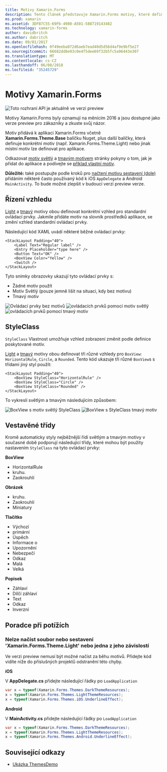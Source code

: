 ```yaml
---
title: Motivy Xamarin.Forms
description: Tento článek představuje Xamarin.Forms motivy, které definují konkrétní visual vzhledy pro standardní zobrazení.
ms.prod: xamarin
ms.assetid: 3DFB7C55-69F6-4980-A501-588719143482
ms.technology: xamarin-forms
author: davidbritch
ms.author: dabritch
ms.date: 09/01/2017
ms.openlocfilehash: 0f49eeba072d6aeb7ead40d5d56d4af9e9bf5e27
ms.sourcegitcommit: 66682dd8e93c0e4f5dee69f32b5fc5a96443e307
ms.translationtype: MT
ms.contentlocale: cs-CZ
ms.lasthandoff: 06/08/2018
ms.locfileid: "35245729"
---
```

# <a name="xamarinforms-themes"></a>Motivy Xamarin.Forms

![](~/media/shared/preview.png "Toto rozhraní API je aktuálně ve verzi preview")

Motivy Xamarin.Forms byly oznamují na měnícím 2016 a jsou dostupné jako verze preview pro zákazníky a zkuste svůj názor.

Motiv přidává k aplikaci Xamarin.Forms včetně **Xamarin.Forms.Theme.Base** balíčku Nuget, plus další balíčky, která definuje konkrétní motiv (např. Xamarin.Forms.Theme.Light) nebo jinak místní motiv lze definovat pro aplikace.

Odkazovat [motiv světlý](light.md) a [tmavým motivem](dark.md) stránky pokyny o tom, jak je přidat do aplikace a podívejte se [příklad vlastní motiv](custom.md).

**Důležité:** také postupujte podle kroků pro [načtení motivu sestavení (dole)](#loadtheme) přidáním některé často používaný kód k iOS `AppDelegate` a Android `MainActivity`. To bude možné zlepšit v budoucí verzi preview verze.


## <a name="control-appearance"></a>Řízení vzhledu

[Light](light.md) a [tmavý](dark.md) motivy obou definovat konkrétní vzhled pro standardní ovládací prvky. Jakmile přidáte motiv na slovník prostředků aplikace, se změní vzhled standardní ovládací prvky.

Následující kód XAML uvádí některé běžné ovládací prvky:

```xaml
<StackLayout Padding="40">
    <Label Text="Regular label" />
    <Entry Placeholder="type here" />
    <Button Text="OK" />
    <BoxView Color="Yellow" />
    <Switch />
</StackLayout>
```

Tyto snímky obrazovky ukazují tyto ovládací prvky s:

* Žádné motiv použít
* Motiv Světlý (pouze jemně lišit na situaci, kdy bez motivu)
* Tmavý motiv

![](images/standard-none-sml.png "Ovládací prvky bez motivů") ![](images/standard-light-sml.png "ovládacích prvků pomocí motiv světlý") ![](images/standard-dark-sml.png "ovládacích prvků pomocí tmavý motiv")

<a name="styleclass" />

## <a name="styleclass"></a>StyleClass

`StyleClass` Vlastnost umožňuje vzhled zobrazení změnit podle definice poskytované motiv.

[Light](light.md) a [tmavý](dark.md) motivy obou definovat tři různé vzhledy pro `BoxView`: `HorizontalRule`, `Circle`, a `Rounded`. Tento kód ukazuje tři různé `BoxView`s s třídami jiný styl použít:

```xaml
<StackLayout Padding="40">
    <BoxView StyleClass="HorizontalRule" />
    <BoxView StyleClass="Circle" />
    <BoxView StyleClass="Rounded" />
</StackLayout>
```

To vykreslí světlým a tmavým následujícím způsobem:

![](images/boxview-light-sml.png "BoxView s motiv světlý StyleClass") ![](images/boxview-dark-sml.png "BoxView s StyleClass tmavý motiv")

<a name="builtin" />

## <a name="built-in-classes"></a>Vestavěné třídy

Kromě automaticky styly nejběžnější řídí světlým a tmavým motivy v současné době podporují následující třídy, které mohou být použity nastavením `StyleClass` na tyto ovládací prvky:

**BoxView**

* HorizontalRule
* kruhu.
* Zaokrouhlí

**Obrázek**

* kruhu.
* Zaokrouhlí
* Miniatury

**Tlačítko**

* Výchozí
* primární
* Úspěch
* Informace o
* Upozornění
* Nebezpečí
* Odkaz
* Malá
* Velká

**Popisek**

* Záhlaví
* Dílčí záhlaví
* Text
* Odkaz
* Inverzní


## <a name="troubleshooting"></a>Poradce při potížích

<a name="loadtheme" />

### <a name="could-not-load-file-or-assembly-xamarinformsthemelight-or-one-of-its-dependencies"></a>Nelze načíst soubor nebo sestavení 'Xamarin.Forms.Theme.Light' nebo jedna z jeho závislostí

Ve verzi preview nemusí být možné načíst za běhu motivů. Přidejte kód vidíte níže do příslušných projektů odstranění této chyby.

**iOS**

V **AppDelegate.cs** přidejte následující řádky po `LoadApplication`

```csharp
var x = typeof(Xamarin.Forms.Themes.DarkThemeResources);
x = typeof(Xamarin.Forms.Themes.LightThemeResources);
x = typeof(Xamarin.Forms.Themes.iOS.UnderlineEffect);
```

**Android**

V **MainActivity.cs** přidejte následující řádky po `LoadApplication`

```csharp
var x = typeof(Xamarin.Forms.Themes.DarkThemeResources);
x = typeof(Xamarin.Forms.Themes.LightThemeResources);
x = typeof(Xamarin.Forms.Themes.Android.UnderlineEffect);
```


## <a name="related-links"></a>Související odkazy

- [Ukázka ThemesDemo](https://github.com/xamarin/xamarin-forms-samples/tree/master/Themes/ThemesDemo)
